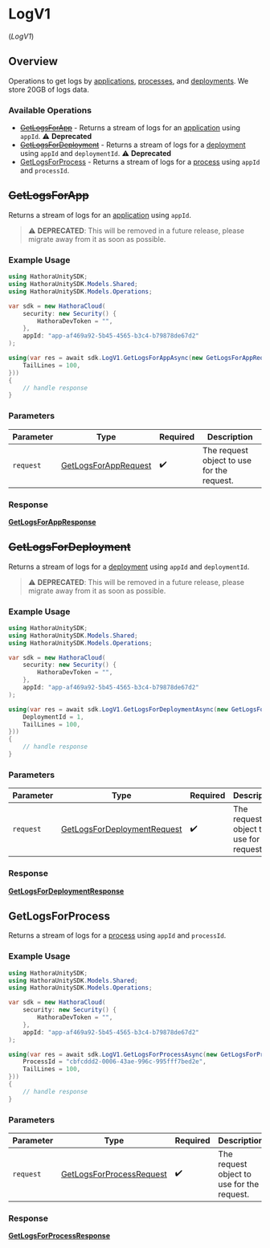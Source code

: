 # LogV1
(*LogV1*)

## Overview

Operations to get logs by [applications](https://hathora.dev/docs/concepts/hathora-entities#application), [processes](https://hathora.dev/docs/concepts/hathora-entities#process), and [deployments](https://hathora.dev/docs/concepts/hathora-entities#deployment). We store 20GB of logs data.

### Available Operations

* [~~GetLogsForApp~~](#getlogsforapp) - Returns a stream of logs for an [application](https://hathora.dev/docs/concepts/hathora-entities#application) using `appId`. :warning: **Deprecated**
* [~~GetLogsForDeployment~~](#getlogsfordeployment) - Returns a stream of logs for a [deployment](https://hathora.dev/docs/concepts/hathora-entities#deployment) using `appId` and `deploymentId`. :warning: **Deprecated**
* [GetLogsForProcess](#getlogsforprocess) - Returns a stream of logs for a [process](https://hathora.dev/docs/concepts/hathora-entities#process) using `appId` and `processId`.

## ~~GetLogsForApp~~

Returns a stream of logs for an [application](https://hathora.dev/docs/concepts/hathora-entities#application) using `appId`.

> :warning: **DEPRECATED**: This will be removed in a future release, please migrate away from it as soon as possible.

### Example Usage

```csharp
using HathoraUnitySDK;
using HathoraUnitySDK.Models.Shared;
using HathoraUnitySDK.Models.Operations;

var sdk = new HathoraCloud(
    security: new Security() {
        HathoraDevToken = "",
    },
    appId: "app-af469a92-5b45-4565-b3c4-b79878de67d2"
);

using(var res = await sdk.LogV1.GetLogsForAppAsync(new GetLogsForAppRequest() {
    TailLines = 100,
}))
{
    // handle response
}
```

### Parameters

| Parameter                                                               | Type                                                                    | Required                                                                | Description                                                             |
| ----------------------------------------------------------------------- | ----------------------------------------------------------------------- | ----------------------------------------------------------------------- | ----------------------------------------------------------------------- |
| `request`                                                               | [GetLogsForAppRequest](../../models/operations/GetLogsForAppRequest.md) | :heavy_check_mark:                                                      | The request object to use for the request.                              |


### Response

**[GetLogsForAppResponse](../../models/operations/GetLogsForAppResponse.md)**


## ~~GetLogsForDeployment~~

Returns a stream of logs for a [deployment](https://hathora.dev/docs/concepts/hathora-entities#deployment) using `appId` and `deploymentId`.

> :warning: **DEPRECATED**: This will be removed in a future release, please migrate away from it as soon as possible.

### Example Usage

```csharp
using HathoraUnitySDK;
using HathoraUnitySDK.Models.Shared;
using HathoraUnitySDK.Models.Operations;

var sdk = new HathoraCloud(
    security: new Security() {
        HathoraDevToken = "",
    },
    appId: "app-af469a92-5b45-4565-b3c4-b79878de67d2"
);

using(var res = await sdk.LogV1.GetLogsForDeploymentAsync(new GetLogsForDeploymentRequest() {
    DeploymentId = 1,
    TailLines = 100,
}))
{
    // handle response
}
```

### Parameters

| Parameter                                                                             | Type                                                                                  | Required                                                                              | Description                                                                           |
| ------------------------------------------------------------------------------------- | ------------------------------------------------------------------------------------- | ------------------------------------------------------------------------------------- | ------------------------------------------------------------------------------------- |
| `request`                                                                             | [GetLogsForDeploymentRequest](../../models/operations/GetLogsForDeploymentRequest.md) | :heavy_check_mark:                                                                    | The request object to use for the request.                                            |


### Response

**[GetLogsForDeploymentResponse](../../models/operations/GetLogsForDeploymentResponse.md)**


## GetLogsForProcess

Returns a stream of logs for a [process](https://hathora.dev/docs/concepts/hathora-entities#process) using `appId` and `processId`.

### Example Usage

```csharp
using HathoraUnitySDK;
using HathoraUnitySDK.Models.Shared;
using HathoraUnitySDK.Models.Operations;

var sdk = new HathoraCloud(
    security: new Security() {
        HathoraDevToken = "",
    },
    appId: "app-af469a92-5b45-4565-b3c4-b79878de67d2"
);

using(var res = await sdk.LogV1.GetLogsForProcessAsync(new GetLogsForProcessRequest() {
    ProcessId = "cbfcddd2-0006-43ae-996c-995fff7bed2e",
    TailLines = 100,
}))
{
    // handle response
}
```

### Parameters

| Parameter                                                                       | Type                                                                            | Required                                                                        | Description                                                                     |
| ------------------------------------------------------------------------------- | ------------------------------------------------------------------------------- | ------------------------------------------------------------------------------- | ------------------------------------------------------------------------------- |
| `request`                                                                       | [GetLogsForProcessRequest](../../models/operations/GetLogsForProcessRequest.md) | :heavy_check_mark:                                                              | The request object to use for the request.                                      |


### Response

**[GetLogsForProcessResponse](../../models/operations/GetLogsForProcessResponse.md)**

